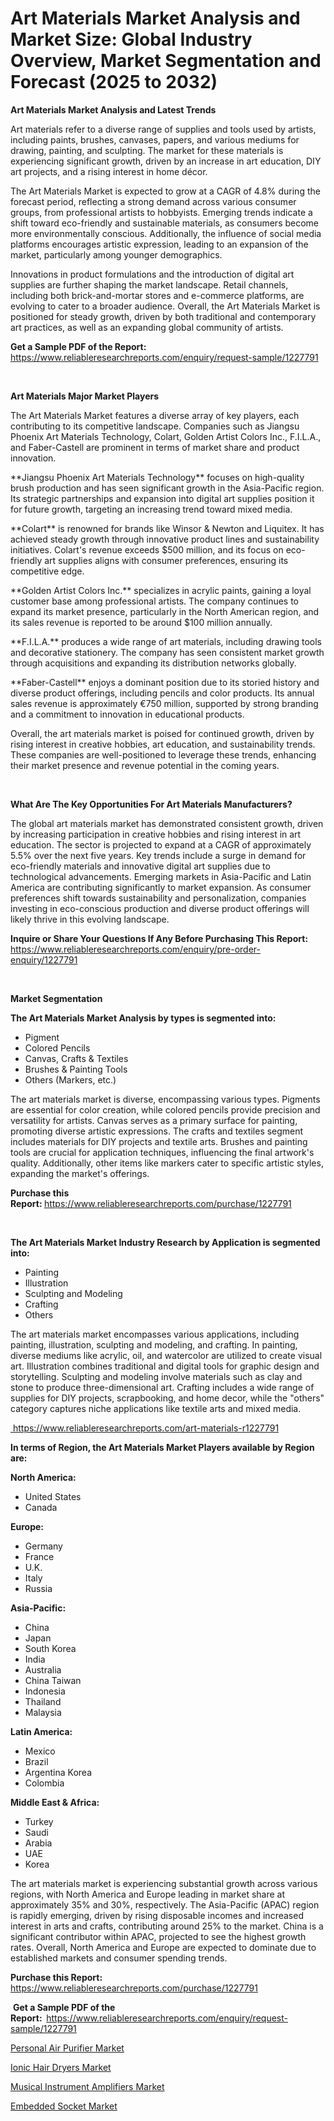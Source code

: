 <p><h1>Art Materials Market Analysis and Market Size: Global Industry Overview, Market Segmentation and Forecast (2025 to 2032)</h1></p><p><strong>Art Materials Market Analysis and Latest Trends</strong></p>
<p><p>Art materials refer to a diverse range of supplies and tools used by artists, including paints, brushes, canvases, papers, and various mediums for drawing, painting, and sculpting. The market for these materials is experiencing significant growth, driven by an increase in art education, DIY art projects, and a rising interest in home décor. </p><p>The Art Materials Market is expected to grow at a CAGR of 4.8% during the forecast period, reflecting a strong demand across various consumer groups, from professional artists to hobbyists. Emerging trends indicate a shift toward eco-friendly and sustainable materials, as consumers become more environmentally conscious. Additionally, the influence of social media platforms encourages artistic expression, leading to an expansion of the market, particularly among younger demographics. </p><p>Innovations in product formulations and the introduction of digital art supplies are further shaping the market landscape. Retail channels, including both brick-and-mortar stores and e-commerce platforms, are evolving to cater to a broader audience. Overall, the Art Materials Market is positioned for steady growth, driven by both traditional and contemporary art practices, as well as an expanding global community of artists.</p></p>
<p><strong>Get a Sample PDF of the Report:&nbsp;</strong> <a href="https://www.reliableresearchreports.com/enquiry/request-sample/1227791?utm_campaign=37&utm_medium=2&utm_source=Github&utm_content=ia&utm_term=06022025&utm_id=art-materials">https://www.reliableresearchreports.com/enquiry/request-sample/1227791</a></p>
<p>&nbsp;</p>
<p><strong>Art Materials Major Market Players</strong></p>
<p><p>The Art Materials Market features a diverse array of key players, each contributing to its competitive landscape. Companies such as Jiangsu Phoenix Art Materials Technology, Colart, Golden Artist Colors Inc., F.I.L.A., and Faber-Castell are prominent in terms of market share and product innovation.</p><p>**Jiangsu Phoenix Art Materials Technology** focuses on high-quality brush production and has seen significant growth in the Asia-Pacific region. Its strategic partnerships and expansion into digital art supplies position it for future growth, targeting an increasing trend toward mixed media.</p><p>**Colart** is renowned for brands like Winsor & Newton and Liquitex. It has achieved steady growth through innovative product lines and sustainability initiatives. Colart's revenue exceeds $500 million, and its focus on eco-friendly art supplies aligns with consumer preferences, ensuring its competitive edge.</p><p>**Golden Artist Colors Inc.** specializes in acrylic paints, gaining a loyal customer base among professional artists. The company continues to expand its market presence, particularly in the North American region, and its sales revenue is reported to be around $100 million annually.</p><p>**F.I.L.A.** produces a wide range of art materials, including drawing tools and decorative stationery. The company has seen consistent market growth through acquisitions and expanding its distribution networks globally.</p><p>**Faber-Castell** enjoys a dominant position due to its storied history and diverse product offerings, including pencils and color products. Its annual sales revenue is approximately €750 million, supported by strong branding and a commitment to innovation in educational products.</p><p>Overall, the art materials market is poised for continued growth, driven by rising interest in creative hobbies, art education, and sustainability trends. These companies are well-positioned to leverage these trends, enhancing their market presence and revenue potential in the coming years.</p></p>
<p>&nbsp;</p>
<p><strong>What Are The Key Opportunities For Art Materials Manufacturers?</strong></p>
<p><p>The global art materials market has demonstrated consistent growth, driven by increasing participation in creative hobbies and rising interest in art education. The sector is projected to expand at a CAGR of approximately 5.5% over the next five years. Key trends include a surge in demand for eco-friendly materials and innovative digital art supplies due to technological advancements. Emerging markets in Asia-Pacific and Latin America are contributing significantly to market expansion. As consumer preferences shift towards sustainability and personalization, companies investing in eco-conscious production and diverse product offerings will likely thrive in this evolving landscape.</p></p>
<p><strong>Inquire or Share Your Questions If Any Before Purchasing This Report:</strong> <a href="https://www.reliableresearchreports.com/enquiry/pre-order-enquiry/1227791?utm_campaign=37&utm_medium=2&utm_source=Github&utm_content=ia&utm_term=06022025&utm_id=art-materials">https://www.reliableresearchreports.com/enquiry/pre-order-enquiry/1227791</a></p>
<p>&nbsp;</p>
<p><strong>Market Segmentation</strong></p>
<p><strong>The Art Materials Market Analysis by types is segmented into:</strong></p>
<p><ul><li>Pigment</li><li>Colored Pencils</li><li>Canvas, Crafts & Textiles</li><li>Brushes & Painting Tools</li><li>Others (Markers, etc.)</li></ul></p>
<p><p>The art materials market is diverse, encompassing various types. Pigments are essential for color creation, while colored pencils provide precision and versatility for artists. Canvas serves as a primary surface for painting, promoting diverse artistic expressions. The crafts and textiles segment includes materials for DIY projects and textile arts. Brushes and painting tools are crucial for application techniques, influencing the final artwork's quality. Additionally, other items like markers cater to specific artistic styles, expanding the market's offerings.</p></p>
<p><strong>Purchase this Report:&nbsp;</strong><a href="https://www.reliableresearchreports.com/purchase/1227791?utm_campaign=37&utm_medium=2&utm_source=Github&utm_content=ia&utm_term=06022025&utm_id=art-materials">https://www.reliableresearchreports.com/purchase/1227791</a></p>
<p>&nbsp;</p>
<p><strong>The Art Materials Market Industry Research by Application is segmented into:</strong></p>
<p><ul><li>Painting</li><li>Illustration</li><li>Sculpting and Modeling</li><li>Crafting</li><li>Others</li></ul></p>
<p><p>The art materials market encompasses various applications, including painting, illustration, sculpting and modeling, and crafting. In painting, diverse mediums like acrylic, oil, and watercolor are utilized to create visual art. Illustration combines traditional and digital tools for graphic design and storytelling. Sculpting and modeling involve materials such as clay and stone to produce three-dimensional art. Crafting includes a wide range of supplies for DIY projects, scrapbooking, and home decor, while the "others" category captures niche applications like textile arts and mixed media.</p></p>
<p><a href="https://www.reliableresearchreports.com/art-materials-r1227791?utm_campaign=37&utm_medium=2&utm_source=Github&utm_content=ia&utm_term=06022025&utm_id=art-materials">&nbsp;https://www.reliableresearchreports.com/art-materials-r1227791</a></p>
<p><strong>In terms of Region, the Art Materials Market Players available by Region are:</strong></p>
<p>
    <p> <strong> North America: </strong>
        <ul>
            <li>United States</li>
            <li>Canada</li>
        </ul>
        </p> 
    <p> <strong> Europe: </strong>
        <ul>
            <li>Germany</li>
            <li>France</li>
            <li>U.K.</li>
            <li>Italy</li>
            <li>Russia</li>
        </ul>
        </p> 
    <p> <strong> Asia-Pacific: </strong>
        <ul>
            <li>China</li>
            <li>Japan</li>
            <li>South Korea</li>
            <li>India</li>
            <li>Australia</li>
            <li>China Taiwan</li>
            <li>Indonesia</li>
            <li>Thailand</li>
            <li>Malaysia</li>
        </ul>
        </p> 
    <p> <strong> Latin America: </strong>
        <ul>
            <li>Mexico</li>
            <li>Brazil</li>
            <li>Argentina Korea</li>
            <li>Colombia</li>
        </ul>
        </p> 
    <p> <strong> Middle East & Africa: </strong>
        <ul>
            <li>Turkey</li>
            <li>Saudi</li>
            <li>Arabia</li>
            <li>UAE</li>
            <li>Korea</li>
        </ul>
    </p>
    </p>
<p><p>The art materials market is experiencing substantial growth across various regions, with North America and Europe leading in market share at approximately 35% and 30%, respectively. The Asia-Pacific (APAC) region is rapidly emerging, driven by rising disposable incomes and increased interest in arts and crafts, contributing around 25% to the market. China is a significant contributor within APAC, projected to see the highest growth rates. Overall, North America and Europe are expected to dominate due to established markets and consumer spending trends.</p></p>
<p><strong>Purchase this Report: </strong><a href="https://www.reliableresearchreports.com/purchase/1227791?utm_campaign=37&utm_medium=2&utm_source=Github&utm_content=ia&utm_term=06022025&utm_id=art-materials">https://www.reliableresearchreports.com/purchase/1227791</a></p>
<p>&nbsp;<strong>Get a Sample PDF of the Report:&nbsp;&nbsp;</strong><a href="https://www.reliableresearchreports.com/enquiry/request-sample/1227791?utm_campaign=37&utm_medium=2&utm_source=Github&utm_content=ia&utm_term=06022025&utm_id=art-materials">https://www.reliableresearchreports.com/enquiry/request-sample/1227791</a></p>
<p><strong></strong></p>
<p><p><a href="https://github.com/namaqbagels64/Market-Research-Report-List-1/blob/main/personal-air-purifier-market.md?utm_campaign=37&utm_medium=2&utm_source=Github&utm_content=ia&utm_term=06022025&utm_id=art-materials">Personal Air Purifier Market</a></p><p><a href="https://github.com/ngozudapshi/Market-Research-Report-List-1/blob/main/ionic-hair-dryers-market.md?utm_campaign=37&utm_medium=2&utm_source=Github&utm_content=ia&utm_term=06022025&utm_id=art-materials">Ionic Hair Dryers Market</a></p><p><a href="https://github.com/wwwkeltoum/Market-Research-Report-List-5/blob/main/musical-instrument-amplifiers-market.md?utm_campaign=37&utm_medium=2&utm_source=Github&utm_content=ia&utm_term=06022025&utm_id=art-materials">Musical Instrument Amplifiers Market</a></p><p><a href="https://github.com/scaseiargas/Market-Research-Report-List-1/blob/main/embedded-socket-market.md?utm_campaign=37&utm_medium=2&utm_source=Github&utm_content=ia&utm_term=06022025&utm_id=art-materials">Embedded Socket Market</a></p></p>